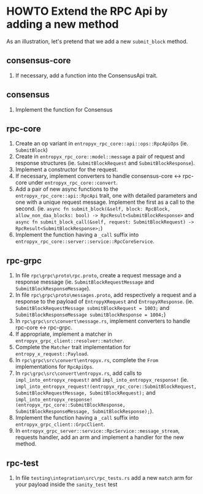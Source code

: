 # HOWTO Extend the RPC Api by adding a new method

As an illustration, let's pretend that we add a new `submit_block` method.

## consensus-core

1. If necessary, add a function into the ConsensusApi trait.

## consensus

1. Implement the function for Consensus

## rpc-core

1. Create an op variant in `entropyx_rpc_core::api::ops::RpcApiOps`
   (ie. `SubmitBlock`)
2. Create in `entropyx_rpc_core::model::message` a pair of request and response structures
   (ie. `SubmitBlockRequest` and `SubmitBlockResponse`).
3. Implement a constructor for the request.
4. If necessary, implement converters to handle consensus-core <-> rpc-core under `entropyx_rpc_core::convert`.
5. Add a pair of new async functions to the `entropyx_rpc_core::api::RpcApi` trait, one with detailed parameters
   and one with a unique request message.
   Implement the first as a call to the second.
   (ie. `async fn submit_block(&self, block: RpcBlock, allow_non_daa_blocks: bool) -> RpcResult<SubmitBlockResponse>` and
   `async fn submit_block_call(&self, request: SubmitBlockRequest) -> RpcResult<SubmitBlockResponse>;`)
6. Implement the function having a `_call` suffix into `entropyx_rpc_core::server::service::RpcCoreService`.

## rpc-grpc

1. In file `rpc\grpc\proto\rpc.proto`, create a request message and a response message
   (ie. `SubmitBlockRequestMessage` and `SubmitBlockResponseMessage`).
2. In file `rpc\grpc\proto\messages.proto`, add respectively a request and a response to the payload of `EntropyXRequest` and `EntropyXResponse`.
   (ie. `SubmitBlockRequestMessage submitBlockRequest = 1003;` and `SubmitBlockResponseMessage submitBlockResponse = 1004;`)
3. In `rpc\grpc\src\convert\message.rs`, implement converters to handle rpc-core <-> rpc-grpc.
4. If appropriate, implement a matcher in `entropyx_grpc_client::resolver::matcher`.
5. Complete the `Matcher` trait implementation for `entropy_x_request::Payload`.
6. In `rpc\grpc\src\convert\entropyx.rs`, complete the `From` implementations for `RpcApiOps`.
7. In `rpc\grpc\src\convert\entropyx.rs`, add calls to `impl_into_entropyx_request!` and `impl_into_entropyx_response!`
   (ie. `impl_into_entropyx_request!(entropyx_rpc_core::SubmitBlockRequest, SubmitBlockRequestMessage, SubmitBlockRequest);` and
   `impl_into_entropyx_response!(entropyx_rpc_core::SubmitBlockResponse, SubmitBlockResponseMessage, SubmitBlockResponse);`).
8. Implement the function having a `_call` suffix into `entropyx_grpc_client::GrpcClient`.
9. In `entropyx_grpc_server::service::RpcService::message_stream`, requests handler, add an arm and implement
   a handler for the new method.

## rpc-test
1. In file `testing\integration\src\rpc_tests.rs` add a new `match` arm for your payload inside the `sanity_test` test
